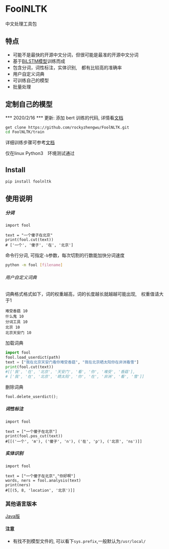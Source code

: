 # FoolNLTK
中文处理工具包

## 特点
* 可能不是最快的开源中文分词，但很可能是最准的开源中文分词
* 基于[BiLSTM模型](http://www.aclweb.org/anthology/N16-1030 )训练而成
* 包含分词，词性标注，实体识别,　都有比较高的准确率
* 用户自定义词典
* 可训练自己的模型
* 批量处理


## 定制自己的模型

*** 2020/2/16 ***  更新: 添加 bert 训练的代码, 详情看[文档](./train/README.md)



```bash
get clone https://github.com/rockyzhengwu/FoolNLTK.git
cd FoolNLTK/train

```
详细训练步骤可参考[文档](./train/README.md)

仅在linux Python3　环境测试通过


## Install
```bash
pip install foolnltk
```


## 使用说明

##### 分词



```
import fool

text = "一个傻子在北京"
print(fool.cut(text))
# ['一个', '傻子', '在', '北京']
```
命令行分词, 可指定```-b```参数，每次切割的行数能加快分词速度

```bash
python -m fool [filename]
```

###### 用户自定义词典
词典格式格式如下，词的权重越高，词的长度越长就越越可能出现,　权重值请大于1
```
难受香菇 10
什么鬼 10
分词工具 10
北京 10
北京天安门 10
```
加载词典

```python
import fool
fool.load_userdict(path)
text = ["我在北京天安门看你难受香菇", "我在北京晒太阳你在非洲看雪"]
print(fool.cut(text))
#[['我', '在', '北京', '天安门', '看', '你', '难受', '香菇'],
# ['我', '在', '北京', '晒太阳', '你', '在', '非洲', '看', '雪']]
```

删除词典
```python
fool.delete_userdict();
```



##### 词性标注

```
import fool

text = ["一个傻子在北京"]
print(fool.pos_cut(text))
#[[('一个', 'm'), ('傻子', 'n'), ('在', 'p'), ('北京', 'ns')]]
```


##### 实体识别
```
import fool 

text = ["一个傻子在北京","你好啊"]
words, ners = fool.analysis(text)
print(ners)
#[[(5, 8, 'location', '北京')]]
```

### 其他语言版本
[Java版](https://github.com/rockyzhengwu/JFoolNLTK)

#### 注意
* 有找不到模型文件的, 可以看下```sys.prefix```,一般默认为```/usr/local/```

